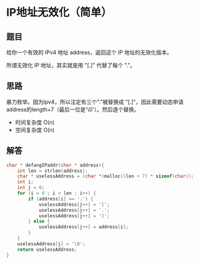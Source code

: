 # IP地址无效化（简单）

## 题目

给你一个有效的 IPv4 地址 address，返回这个 IP 地址的无效化版本。

所谓无效化 IP 地址，其实就是用 "[.]" 代替了每个 "."。

## 思路

暴力枚举。因为Ipv4，所以注定有三个"."被替换成 "[.]"，因此需要动态申请address的length+7（最后一位是'\0'）。然后逐个替换。

- 时间复杂度 O(n)
- 空间复杂度 O(n)

## 解答

```C
char * defangIPaddr(char * address){
    int len = strlen(address);
    char * uselessAddress = (char *)malloc((len + 7) * sizeof(char));
    int i;
    int j = 0;
    for (i = 0 ; i < len ; i++) {
        if (address[i] == '.') {
            uselessAddress[j++] = '[';
            uselessAddress[j++] = '.';
            uselessAddress[j++] = ']';
        } else {
            uselessAddress[j++] = address[i];
        }
    }
    uselessAddress[j] = '\0';
    return uselessAddress;
}
```
